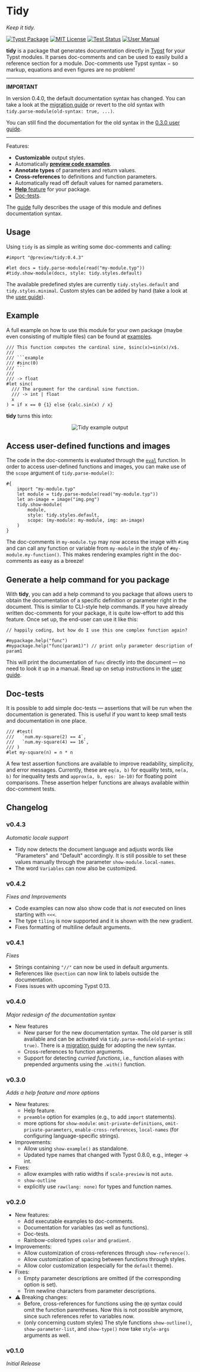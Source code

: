 
# Tidy
*Keep it tidy.*

[![Typst Package](https://img.shields.io/badge/dynamic/toml?url=https%3A%2F%2Fraw.githubusercontent.com%2FMc-Zen%2Ftidy%2Fv0.4.3%2Ftypst.toml&query=%24.package.version&prefix=v&logo=typst&label=package&color=239DAD)](https://typst.app/universe/package/tidy)
[![MIT License](https://img.shields.io/badge/license-MIT-blue)](https://github.com/Mc-Zen/tidy/blob/main/LICENSE)
[![Test Status](https://github.com/Mc-Zen/tidy/actions/workflows/run_tests.yml/badge.svg)](https://github.com/Mc-Zen/tidy/actions/workflows/run_tests.yml)
[![User Manual](https://img.shields.io/badge/manual-.pdf-purple)][guide]




**tidy** is a package that generates documentation directly in [Typst](https://typst.app/) for your Typst modules. It parses doc-comments and can be used to easily build a reference section for a module.  Doc-comments use Typst syntax − so markup, equations and even figures are no problem!

----
**IMPORTANT**

In version 0.4.0, the default documentation syntax has changed. You can take a look at the [migration guide][migration guide] or revert to the old syntax with `tidy.parse-module(old-syntax: true, ...)`. 

You can still find the documentation for the old syntax in the [0.3.0 user guide](https://github.com/Mc-Zen/tidy/releases/download/v0.3.0/tidy-guide.pdf). 

----

Features:
- **Customizable** output styles. 
- Automatically [**preview code examples**](#example). 
- **Annotate types** of parameters and return values.
- **Cross-references** to definitions and function parameters. 
- Automatically read off default values for named parameters.
- [**Help** feature](#generate-a-help-command-for-you-package) for your package. 
- [Doc-tests](#doc-tests). 


The [guide][guide] fully describes the usage of this module and defines documentation syntax. 

## Usage

Using `tidy` is as simple as writing some doc-comments and calling:
```typ
#import "@preview/tidy:0.4.3"

#let docs = tidy.parse-module(read("my-module.typ"))
#tidy.show-module(docs, style: tidy.styles.default)
```

The available predefined styles are currently `tidy.styles.default` and `tidy.styles.minimal`. Custom styles can be added by hand (take a look at the [user guide][guide]). 

## Example

A full example on how to use this module for your own package (maybe even consisting of multiple files) can be found at [examples](https://github.com/Mc-Zen/tidy/tree/main/examples).

```typ
/// This function computes the cardinal sine, $sinc(x)=sin(x)/x$. 
///
/// ```example
/// #sinc(0)
/// ```
///
/// -> float
#let sinc(
  /// The argument for the cardinal sine function. 
  /// -> int | float
  x
) = if x == 0 {1} else {calc.sin(x) / x}
```

**tidy** turns this into:

<div align="center">

  ![Tidy example output](https://github.com/user-attachments/assets/e145ca9f-12ab-41ed-a392-80785b29a880)

</div>


## Access user-defined functions and images

The code in the doc-comments is evaluated through the [`eval`](https://typst.app/docs/reference/foundations/eval/) function. In order to access user-defined functions and images, you can make use of the `scope` argument of `tidy.parse-module()`:

```typ
#{
    import "my-module.typ"
    let module = tidy.parse-module(read("my-module.typ"))
    let an-image = image("img.png")
    tidy.show-module(
        module,
        style: tidy.styles.default,
        scope: (my-module: my-module, img: an-image)
    )
}
```
The doc-comments in `my-module.typ` may now access the image with `#img` and can call any function or variable from `my-module` in the style of `#my-module.my-function()`. This makes rendering examples right in the doc-comments as easy as a breeze!

## Generate a help command for you package
With **tidy**, you can add a help command to you package that allows users to obtain the documentation of a specific definition or parameter right in the document. This is similar to CLI-style help commands. If you have already written doc-comments for your package, it is quite low-effort to add this feature. Once set up, the end-user can use it like this:

```typ
// happily coding, but how do I use this one complex function again?

#mypackage.help("func")
#mypackage.help("func(param1)") // print only parameter description of param1
```

This will print the documentation of `func` directly into the document — no need to look it up in a manual. Read up on setup instructions in the [user guide][guide]. 

## Doc-tests
It is possible to add simple doc-tests — assertions that will be run when the documentation is generated. This is useful if you want to keep small tests and documentation in one place. 
```typ
/// #test(
///   `num.my-square(2) == 4`,
///   `num.my-square(4) == 16`,
/// )
#let my-square(n) = n * n
```
<!-- With the short-hand syntax, a unfulfilled assertion will even print the line number of the failed test:
```typ
/// >>> my-square(2) == 4
/// >>> my-square(4) == 16
#let my-square(n) = n * n
``` -->
A few test assertion functions are available to improve readability, simplicity, and error messages. Currently, these are `eq(a, b)` for equality tests, `ne(a, b)` for inequality tests and `approx(a, b, eps: 1e-10)` for floating point comparisons. These assertion helper functions are always available within doc-comment tests. 


## Changelog

### v0.4.3
_Automatic locale support_
- Tidy now detects the document language and adjusts words like "Parameters" and "Default" accordingly. It is still possible to set these values manually through the parameter `show-module.local-names`. 
- The word `Variables` can now also be customized. 

### v0.4.2
_Fixes and Improvements_
- Code examples can now also show code that is _not_ executed on lines starting with `<<<`. 
- The type `tiling` is now supported and it is shown with the new gradient. 
- Fixes formatting of multiline default arguments. 

### v0.4.1
_Fixes_
- Strings containing `"//"` can now be used in default arguments.
- References like `@section` can now link to labels outside the documentation. 
- Fixes issues with upcoming Typst 0.13.

### v0.4.0
_Major redesign of the documentation syntax_
- New features
  - New parser for the new documentation syntax. The old parser is still available and can be activated via `tidy.parse-module(old-syntax: true)`. There is a [migration guide][migration guide] for adopting the new syntax. 
  - Cross-references to function arguments.
  - Support for detecting _curried functions_, i.e., function aliases with prepended arguments using the `.with()` function. 
  

### v0.3.0
_Adds a help feature and more options_
- New features:
  - Help feature. 
  - `preamble` option for examples (e.g., to add `import` statements). 
  - more options for `show-module`: `omit-private-definitions`, `omit-private-parameters`, `enable-cross-references`, `local-names` (for configuring language-specific strings). 
- Improvements:
  - Allow using `show-example()` as standalone. 
  - Updated type names that changed with Typst 0.8.0, e.g., integer -> int. 
- Fixes:
  - allow examples with ratio widths if `scale-preview` is not `auto`.
  - `show-outline`
  - explicitly use `raw(lang: none)` for types and function names. 

### v0.2.0
- New features:
  - Add executable examples to doc-comments. 
  - Documentation for variables (as well as functions). 
  - Doc-tests. 
  - Rainbow-colored types `color` and `gradient`. 
- Improvements:
  - Allow customization of cross-references through `show-reference()`. 
  - Allow customization of spacing between functions through styles. 
  - Allow color customization (especially for the `default` theme). 
- Fixes:
  - Empty parameter descriptions are omitted (if the corresponding option is set). 
  - Trim newline characters from parameter descriptions. 
- ⚠️ Breaking changes:
  - Before, cross-references for functions using the `@@` syntax could omit the function parentheses. Now this is not possible anymore, since such references refer to variables now. 
  - (only concerning custom styles) The style functions `show-outline()`, `show-parameter-list`, and `show-type()` now take `style-args` arguments as well. 

### v0.1.0

_Initial Release_

[guide]: https://github.com/Mc-Zen/tidy/releases/download/v0.4.3/tidy-guide.pdf

[migration guide]: https://github.com/Mc-Zen/tidy/tree/v0.4.3/docs/migration-to-0.4.0.md
